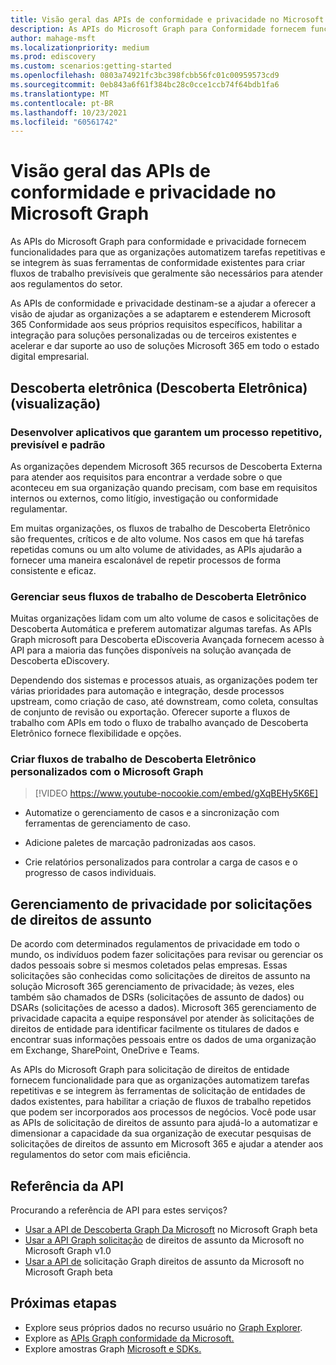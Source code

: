 ```yaml
---
title: Visão geral das APIs de conformidade e privacidade no Microsoft Graph
description: As APIs do Microsoft Graph para Conformidade fornecem funcionalidade para que as organizações automatizem tarefas repetitivas e se integrem às suas ferramentas de conformidade existentes para criar fluxos de trabalho previsíveis que são frequentemente necessários para atender aos regulamentos do setor.
author: mahage-msft
ms.localizationpriority: medium
ms.prod: ediscovery
ms.custom: scenarios:getting-started
ms.openlocfilehash: 0803a74921fc3bc398fcbb56fc01c00959573cd9
ms.sourcegitcommit: 0eb843a6f61f384bc28c0cce1ccb74f64bdb1fa6
ms.translationtype: MT
ms.contentlocale: pt-BR
ms.lasthandoff: 10/23/2021
ms.locfileid: "60561742"
---
```

# <a name="overview-of-compliance-and-privacy-apis-in-microsoft-graph"></a>Visão geral das APIs de conformidade e privacidade no Microsoft Graph

As APIs do Microsoft Graph para conformidade e privacidade fornecem funcionalidades para que as organizações automatizem tarefas repetitivas e se integrem às suas ferramentas de conformidade existentes para criar fluxos de trabalho previsíveis que geralmente são necessários para atender aos regulamentos do setor.

As APIs de conformidade e privacidade destinam-se a ajudar a oferecer a visão de ajudar as organizações a se adaptarem e estenderem Microsoft 365 Conformidade aos seus próprios requisitos específicos, habilitar a integração para soluções personalizadas ou de terceiros existentes e acelerar e dar suporte ao uso de soluções Microsoft 365 em todo o estado digital empresarial.

## <a name="electronic-discovery-ediscovery-preview"></a>Descoberta eletrônica (Descoberta Eletrônica) (visualização)

### <a name="develop-applications-that-ensure-a-repeatable-predictable-and-standard-process"></a>Desenvolver aplicativos que garantem um processo repetitivo, previsível e padrão

As organizações dependem Microsoft 365 recursos de Descoberta Externa para atender aos requisitos para encontrar a verdade sobre o que aconteceu em sua organização quando precisam, com base em requisitos internos ou externos, como litígio, investigação ou conformidade regulamentar.

Em muitas organizações, os fluxos de trabalho de Descoberta Eletrônico são frequentes, críticos e de alto volume. Nos casos em que há tarefas repetidas comuns ou um alto volume de atividades, as APIs ajudarão a fornecer uma maneira escalonável de repetir processos de forma consistente e eficaz.

### <a name="manage-your-ediscovery-workflows"></a>Gerenciar seus fluxos de trabalho de Descoberta Eletrônico

Muitas organizações lidam com um alto volume de casos e solicitações de Descoberta Automática e preferem automatizar algumas tarefas. As APIs Graph microsoft para Descoberta eDiscoveria Avançada fornecem acesso à API para a maioria das funções disponíveis na solução avançada de Descoberta eDiscovery.

Dependendo dos sistemas e processos atuais, as organizações podem ter várias prioridades para automação e integração, desde processos upstream, como criação de caso, até downstream, como coleta, consultas de conjunto de revisão ou exportação. Oferecer suporte a fluxos de trabalho com APIs em todo o fluxo de trabalho avançado de Descoberta Eletrônico fornece flexibilidade e opções.

### <a name="build-custom-ediscovery-workflows-with-microsoft-graph"></a>Criar fluxos de trabalho de Descoberta Eletrônico personalizados com o Microsoft Graph

> [!VIDEO https://www.youtube-nocookie.com/embed/gXqBEHy5K6E]

- Automatize o gerenciamento de casos e a sincronização com ferramentas de gerenciamento de caso.

- Adicione paletes de marcação padronizadas aos casos.

- Crie relatórios personalizados para controlar a carga de casos e o progresso de casos individuais.

## <a name="privacy-management-by-subject-rights-requests"></a>Gerenciamento de privacidade por solicitações de direitos de assunto

De acordo com determinados regulamentos de privacidade em todo o mundo, os indivíduos podem fazer solicitações para revisar ou gerenciar os dados pessoais sobre si mesmos coletados pelas empresas. Essas solicitações são conhecidas como solicitações de direitos de assunto na solução Microsoft 365 gerenciamento de privacidade; às vezes, eles também são chamados de DSRs (solicitações de assunto de dados) ou DSARs (solicitações de acesso a dados). Microsoft 365 gerenciamento de privacidade capacita a equipe responsável por atender às solicitações de direitos de entidade para identificar facilmente os titulares de dados e encontrar suas informações pessoais entre os dados de uma organização em Exchange, SharePoint, OneDrive e Teams. 

As APIs do Microsoft Graph para solicitação de direitos de entidade fornecem funcionalidade para que as organizações automatizem tarefas repetitivas e se integrem às ferramentas de solicitação de entidades de dados existentes, para habilitar a criação de fluxos de trabalho repetidos que podem ser incorporados aos processos de negócios. Você pode usar as APIs de solicitação de direitos de assunto para ajudá-lo a automatizar e dimensionar a capacidade da sua organização de executar pesquisas de solicitações de direitos de assunto em Microsoft 365 e ajudar a atender aos regulamentos do setor com mais eficiência.

## <a name="api-reference"></a>Referência da API

Procurando a referência de API para estes serviços?
- [Usar a API de Descoberta Graph Da Microsoft](/graph/api/resources/ediscovery-ediscoveryapioverview?view=graph-rest-beta&preserve-view=true) no Microsoft Graph beta
- [Usar a API Graph solicitação](/graph/api/resources/subjectrightsrequest-subjectrightsrequestapioverview) de direitos de assunto da Microsoft no Microsoft Graph v1.0
- [Usar a API de](/graph/api/resources/subjectrightsrequest-subjectrightsrequestapioverview?view=graph-rest-beta&preserve-view=true) solicitação Graph direitos de assunto da Microsoft no Microsoft Graph beta

## <a name="next-steps"></a>Próximas etapas

- Explore seus próprios dados no recurso usuário no [Graph Explorer](https://developer.microsoft.com/graph/graph-explorer).
- Explore as [APIs Graph conformidade da Microsoft.](/graph/api/resources/complianceapioverview)
- Explore amostras Graph [Microsoft e SDKs.](https://developer.microsoft.com/graph/gallery/?filterBy=Samples,SDKs)
